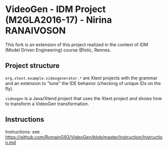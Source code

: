 # VideoGen - IDM Project (M2GLA2016-17) - Nirina RANAIVOSON

This fork is an extension of this project realized in the context of IDM (Model Driven Engineering) course @Istic, Rennes.

## Project structure

`org.xtext.example.videogenerator.*` are Xtext projects with the grammar and an extension to "tune" the IDE behavior (checking of unique IDs on the fly). 

`videogen` is a Java/Xtend project that uses the Xtext project and shows how to transform a VideoGen transformation.  

## Instructions
Instructions: see https://github.com/RomainG93/VideoGen/blob/master/Instruction/Instruction.md

